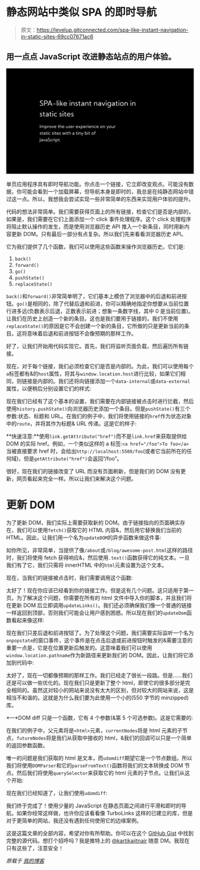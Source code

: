 # 静态网站中类似 SPA 的即时导航

> 原文：<https://levelup.gitconnected.com/spa-like-instant-navigation-in-static-sites-69cc07671ac6>

## 用一点点 JavaScript 改进静态站点的用户体验。

![](img/5dc3924d652e86d101e59163a3439811.png)

单页应用程序具有即时导航功能。你点击一个链接，它立即改变观点。可能没有数据，你可能会看到一个加载屏幕，但导航本身是即时的，我总是在纯静态网站中错过这一点。所以，我想我会尝试实现一些非常简单的东西来实现用户体验的提升。

代码的想法非常简单。我们需要获得页面上的所有链接，检查它们是否是内部的，如果是，我们需要在它们上面添加一个 click 事件处理程序。这个 click 处理程序将阻止默认操作的发生，而是使用浏览器历史 API 推入一个新条目，同时用新内容更新 DOM。只有最后一部分有点复杂。所以我们先来看看浏览器历史 API。

它为我们提供了几个函数，我们可以使用这些函数来操作浏览器历史。它们是:

1.  `back()`
2.  `forward()`
3.  `go()`
4.  `pushState()`
5.  `replaceState()`

`back()`和`forward()`非常简单明了，它们基本上模仿了浏览器中的后退和前进按钮。`go()`是相同的，除了代替后退和前进，你可以精确地指定你想要从当前位置行进多远(负数表示后退，正数表示前进；想象一条数字线，其中 0 是当前位置)。让我们在历史上创造一个新的条目。这也是我们要用于链接的，我们不使用`replaceState()`的原因是它不会创建一个新的条目，它所做的只是更新当前的条目。这将意味着后退和前进按钮不会像预期的那样工作。

好了，让我们开始用代码实现它。首先，我们将监听页面负载，然后遍历所有链接。

现在，对于每个链接，我们必须检查它们是否是内部的。为此，我们可以使用每个`a`标签都有&的`host`属性，将其与`window.location.host`进行比较，如果它们相同，则链接是内部的。我们还将向链接添加一个`data-internal`或`data-external`属性，以便稍后分别设置它们的样式:

现在我们已经有了这个基本的设置，我们需要在内部链接被点击时进行拦截，然后使用`history.pushState()`向浏览器历史添加一个条目。但是`pushState()`有三个参数:状态、标题和 URL。在我们的例子中，我们将使用链接的`href`作为状态对象中的`route`，并将其作为标题& URL 传递。这是它的样子:

**快速注意:**使用`link.getAttribute("href")`而不是`link.href`来获取提供给 DOM 的实际 href。例如，一个类似这样的 a 标签:`<a href="/foo">To foo</a>`当被直接要求 href 时，会给出`http://localhost:5500/foo`(或者它当前所在的任何域)，但是`getAttribute("href")`会返回“/foo”。

很好，现在我们的链接改变了 URL 而没有页面刷新，但是我们的 DOM 没有更新，网页看起来完全一样。所以让我们来解决这个问题。

# 更新 DOM

为了更新 DOM，我们实际上需要获取新的 DOM。由于链接指向的页面确实存在，我们可以使用`fetch()`获取它的 HTML 内容&，然后用它替换我们当前的 HTML。因此，让我们用一个名为`updateDOM`的异步函数来做这件事:

如你所见，非常简单，当提供了像`/about`或`/blog/awesome-post.html`这样的路径时，我们将使用 fetch 获得响应&，然后使用`.text()`函数获得它的纯文本。一旦我们有了它，我们只需将 innerHTML 中的`html`元素设置为这个文本。

现在，当我们的链接被点击时，我们需要调用这个函数:

太好了！现在你应该已经看到你的链接工作。但是这有几个问题。这只适用于第一页。为了解决这个问题，你需要在所有的 html 文件中导入你的脚本，并且我们将在更新 DOM 后立即调用`updateLinks()`。我们还必须确保我们像一个普通的链接一样返回到顶部，否则我们可能会让用户感到困惑。所以现在我们的`updateDom`函数看起来像这样:

现在我们只差后退和前进按钮了。为了处理这个问题，我们需要实际监听一个名为`onpopstate`的窗口事件，这个事件是在点击后退或前进按钮时触发的&需要注意的重要一点是，它是在位置更新后触发的。这意味着我们可以使用`window.location.pathname`作为新路径来更新我们的 DOM。因此，让我们将它添加到代码中:

太好了，现在一切都像预期的那样工作。我们已经走了很长一段路。但是……我们还是可以做一些优化的。现在我们只是更新了整个 html，即使它的很多部分是完全相同的。虽然这对较小的网站来说没有太大的区别，但对较大的网站来说，这是相当不和谐的。这就是为什么我们要为此使用一个小的(550 字节的 minzipped)库。

*—*DOM diff 只是一个函数，它有 4 个参数(&第 5 个可选参数)。这是它需要的:

在我们的例子中，父元素将是`<html>`元素，`currentNodes`将是 html 元素的子节点，`futureNodes`将是我们从获取中接收的 html，&我们的回调可以只是一个简单的返回参数函数。

唯一的问题是我们获取的 html 是文本，而`udomdiff`期望它是一个节点数组。所以我们将使用`DOMParser`和它的`parseFromText()`函数将我们的文本转换成 DOM 节点。然后我们将使用`querySelector`来获取它的 html 元素的子节点。让我们从这个开始:

现在我们已经知道了，让我们使用`udomdiff`:

我们终于完成了！使用少量的 JavaScript 在静态页面之间进行平滑和即时的导航。如果你经常这样做，也许你应该看看像 TurboLinks 这样的已建立的库，但是对于更简单的网站，我还没有遇到任何使用它的边缘案例。

这是这篇文章的全部内容，希望对你有所帮助。你可以在这个 [GitHub Gist](https://gist.github.com/kartiknair/bd26bbc751332f64ba85095230c29314) 中找到完整的源代码。想打个招呼吗？我是推特上的 [@kartikajitnair](https://twitter.com/kartikajitnair) 随意 DM。我现在只有这些了，注意安全！

*原载于* [*我的博客*](https://kartikn.me/writing)